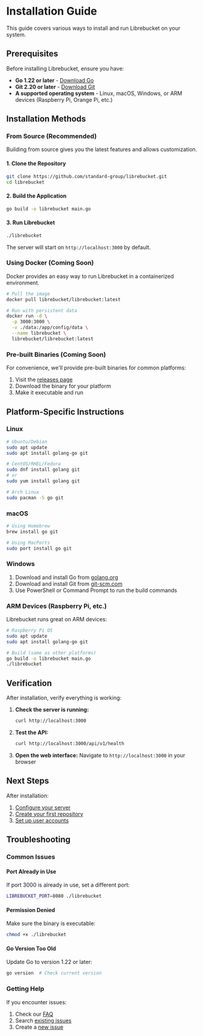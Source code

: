 # Installation Guide

This guide covers various ways to install and run Librebucket on your system.

## Prerequisites

Before installing Librebucket, ensure you have:

- **Go 1.22 or later** - [Download Go](https://golang.org/dl/)
- **Git 2.20 or later** - [Download Git](https://git-scm.com/downloads)
- **A supported operating system** - Linux, macOS, Windows, or ARM devices (Raspberry Pi, Orange Pi, etc.)

## Installation Methods

### From Source (Recommended)

Building from source gives you the latest features and allows customization.

#### 1. Clone the Repository

```bash
git clone https://github.com/standard-group/librebucket.git
cd librebucket
```

#### 2. Build the Application

```bash
go build -o librebucket main.go
```

#### 3. Run Librebucket

```bash
./librebucket
```

The server will start on `http://localhost:3000` by default.

### Using Docker (Coming Soon)

Docker provides an easy way to run Librebucket in a containerized environment.

```bash
# Pull the image
docker pull librebucket/librebucket:latest

# Run with persistent data
docker run -d \
  -p 3000:3000 \
  -v ./data:/app/config/data \
  --name librebucket \
  librebucket/librebucket:latest
```

### Pre-built Binaries (Coming Soon)

For convenience, we'll provide pre-built binaries for common platforms:

1. Visit the [releases page](https://github.com/standard-group/librebucket/releases)
2. Download the binary for your platform
3. Make it executable and run

## Platform-Specific Instructions

### Linux

```bash
# Ubuntu/Debian
sudo apt update
sudo apt install golang-go git

# CentOS/RHEL/Fedora
sudo dnf install golang git
# or
sudo yum install golang git

# Arch Linux
sudo pacman -S go git
```

### macOS

```bash
# Using Homebrew
brew install go git

# Using MacPorts
sudo port install go git
```

### Windows

1. Download and install Go from [golang.org](https://golang.org/dl/)
2. Download and install Git from [git-scm.com](https://git-scm.com/downloads)
3. Use PowerShell or Command Prompt to run the build commands

### ARM Devices (Raspberry Pi, etc.)

Librebucket runs great on ARM devices:

```bash
# Raspberry Pi OS
sudo apt update
sudo apt install golang-go git

# Build (same as other platforms)
go build -o librebucket main.go
./librebucket
```

## Verification

After installation, verify everything is working:

1. **Check the server is running:**
   ```bash
   curl http://localhost:3000
   ```

2. **Test the API:**
   ```bash
   curl http://localhost:3000/api/v1/health
   ```

3. **Open the web interface:**
   Navigate to `http://localhost:3000` in your browser

## Next Steps

After installation:

1. [Configure your server](configuration.md)
2. [Create your first repository](../user-guide/repositories.md)
3. [Set up user accounts](../user-guide/users.md)

## Troubleshooting

### Common Issues

#### Port Already in Use
If port 3000 is already in use, set a different port:

```bash
LIBREBUCKET_PORT=8080 ./librebucket
```

#### Permission Denied
Make sure the binary is executable:

```bash
chmod +x ./librebucket
```

#### Go Version Too Old
Update Go to version 1.22 or later:

```bash
go version  # Check current version
```

### Getting Help

If you encounter issues:

1. Check our [FAQ](../about/faq.md)
2. Search [existing issues](https://github.com/standard-group/librebucket/issues)
3. Create a [new issue](https://github.com/standard-group/librebucket/issues/new)
